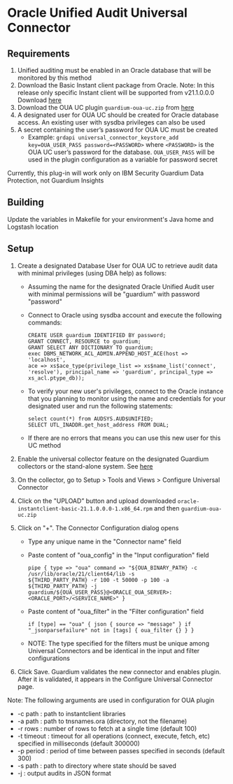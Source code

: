 # Oracle Unified Audit Universal Connector

## Requirements

1. Unified auditing must be enabled in an Oracle database that will be monitored by this method
2. Download the Basic Instant client package from Oracle. 
Note: In this release only specific Instant client will be supported from v21.1.0.0.0 Download [here](https://download.oracle.com/otn_software/linux/instantclient/211000/oracle-instantclient-basic-21.1.0.0.0-1.x86_64.rpm)
3. Download the OUA UC plugin `guardium-oua-uc.zip` from [here](https://github.com/IBM/universal-connectors/raw/main/filter-plugin/logstash-filter-oua-guardium/OracleUnifiedAuditPackage/OracleUnifiedAudit/guardium-oua-uc.zip)
4. A designated user for OUA UC should be created for Oracle database access. An existing user with sysdba privileges can also be used
5. A secret containing the user’s password for OUA UC must be created
    - Example: `grdapi universal_connector_keystore_add key=OUA_USER_PASS password=<PASSWORD>` where `<PASSWORD>` is the OUA UC user’s password for the database. `OUA_USER_PASS` will be used in the plugin configuration as a variable for password secret

Currently, this plug-in will work only on IBM Security Guardium Data Protection, not Guardium Insights

## Building

Update the variables in Makefile for your environment's Java home and Logstash location

## Setup

1. Create a designated Database User for OUA UC to retrieve audit data with minimal privileges (using DBA help) as follows:
    - Assuming the name for the designated Oracle Unified Audit user with minimal permissions will be "guardium" with password "password"
    - Connect to Oracle using sysdba account and execute the following commands:

        ```
        CREATE USER guardium IDENTIFIED BY password;
        GRANT CONNECT, RESOURCE to guardium;
        GRANT SELECT ANY DICTIONARY TO guardium;
        exec DBMS_NETWORK_ACL_ADMIN.APPEND_HOST_ACE(host => 'localhost',
        ace => xs$ace_type(privilege_list => xs$name_list('connect',
        'resolve'), principal_name => 'guardium', principal_type => xs_acl.ptype_db));
        ```

    - To verify your new user's privileges, connect to the Oracle instance that you planning to monitor using the name and credentials for your designated user and run the following statements:

        ```
        select count(*) from AUDSYS.AUD$UNIFIED;
        SELECT UTL_INADDR.get_host_address FROM DUAL;
        ```

    - If there are no errors that means you can use this new user for this UC method

2. Enable the universal collector feature on the designated Guardium collectors or the stand-alone system. See [here](https://www.ibm.com/docs/en/guardium/11.4?topic=connector-enabling-guardium-universal-collectors)

3. On the collector, go to Setup > Tools and Views > Configure Universal Connector

4. Click on the "UPLOAD” button and upload downloaded `oracle-instantclient-basic-21.1.0.0.0-1.x86_64.rpm` and then `guardium-oua-uc.zip`

5. Click on "+". The Connector Configuration dialog opens 

    - Type any unique name in the "Connector name" field

    - Paste content of "oua_config" in the "Input configuration" field

        ```
        pipe { type => "oua" command => "${OUA_BINARY_PATH} -c /usr/lib/oracle/21/client64/lib -s
        ${THIRD_PARTY_PATH} -r 100 -t 50000 -p 100 -a ${THIRD_PARTY_PATH} -j
        guardium/${OUA_USER_PASS}@<ORACLE_OUA_SERVER>:<ORACLE_PORT>/<SERVICE_NAME>" }
        ```

    - Paste content of "oua_filter" in the "Filter configuration" field

        ```
        if [type] == "oua" { json { source => "message" } if "_jsonparsefailure" not in [tags] { oua_filter {} } }
        ```

    - NOTE: The type specified for the filters must be unique among Universal Connectors and be identical in the input and filter configurations

6. Click Save. Guardium validates the new connector and enables plugin. After it is validated, it appears in the Configure Universal Connector page.

Note: The following arguments are used in configuration for OUA plugin
- -c path : path to instantclient libraries
- -a path : path to tnsnames.ora (directory, not the filename)
- -r rows : number of rows to fetch at a single time (default 100)
- -t timeout : timeout for all operations (connect, execute, fetch, etc) specified in milliseconds (default 300000)
- -p period : period of time between passes specified in seconds (default 300)
- -s path : path to directory where state should be saved
- -j : output audits in JSON format

